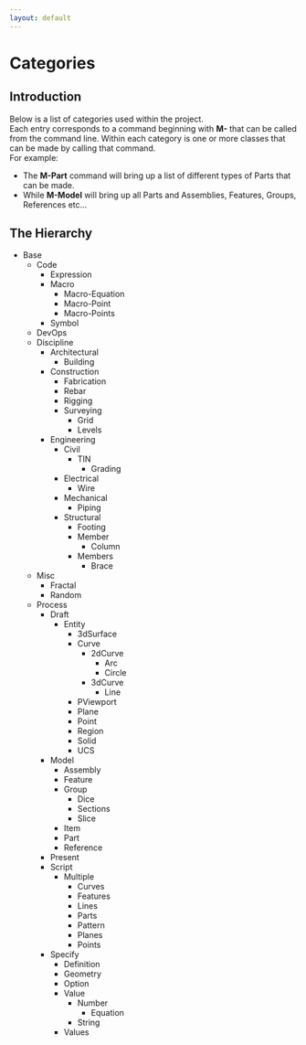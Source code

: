 ```yaml
---
layout: default
---
```


# Categories

## Introduction

Below is a list of categories used within the project.  
Each entry corresponds to a command beginning with **M\-** that can be called from the command line.
Within each category is one or more classes that can be made by calling that command.  
For example: 

- The **M-Part** command will bring up a list of different types of Parts that can be made.  
- While **M-Model** will bring up all Parts and Assemblies, Features, Groups, References etc...  

## The Hierarchy

- Base
  - Code
    - Expression
    - Macro
      - Macro-Equation
      - Macro-Point
      - Macro-Points
    - Symbol
  - DevOps
  - Discipline
    - Architectural
      - Building
    - Construction
      - Fabrication
      - Rebar
      - Rigging
      - Surveying
        - Grid
        - Levels
    - Engineering
      - Civil
        - TIN
          - Grading
      - Electrical
        - Wire
      - Mechanical
        - Piping
      - Structural
        - Footing
        - Member
          - Column
        - Members
          - Brace
  - Misc
    - Fractal
    - Random
  - Process
    - Draft
      - Entity
        - 3dSurface
        - Curve
          - 2dCurve
            - Arc
            - Circle
          - 3dCurve
            - Line
        - PViewport
        - Plane
        - Point
        - Region
        - Solid
        - UCS
    - Model
      - Assembly
      - Feature
      - Group
        - Dice
        - Sections
        - Slice
      - Item
      - Part
      - Reference
    - Present
    - Script
      - Multiple
        - Curves
        - Features
        - Lines
        - Parts
        - Pattern
        - Planes
        - Points
    - Specify
      - Definition
      - Geometry
      - Option
      - Value
        - Number
          - Equation
        - String
      - Values

